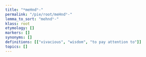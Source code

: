 ```yaml
---
title: "*meHndʰ-"
permalink: "/pie/root/meHndʰ-"
lemma_to_sort: "mehndʰ-"
klass: root
etymology: []
markers: []
synonyms: []
definitions: [["vivacious", "wisdom", "to pay attention to"]]
topics: []
---
```

